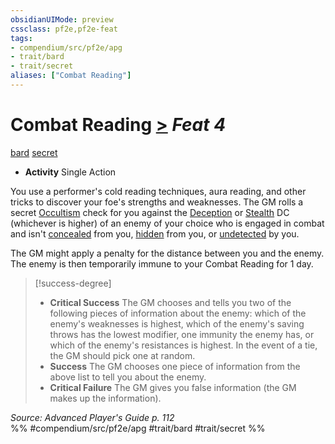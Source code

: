 ```yaml
---
obsidianUIMode: preview
cssclass: pf2e,pf2e-feat
tags:
- compendium/src/pf2e/apg
- trait/bard
- trait/secret
aliases: ["Combat Reading"]
---
```

# Combat Reading  [>](chapter-9-playing-the-game.md#Actions "Single Action") *Feat 4*  
[bard](Reference/Rules/Traits/bard.md "Bard Class Trait")  [secret](secret.md "Secret General Trait")  

- **Activity** Single Action

You use a performer's cold reading techniques, aura reading, and other tricks to discover your foe's strengths and weaknesses. The GM rolls a secret [Occultism](skills.md#Occultism) check for you against the [Deception](skills.md#Deception) or [Stealth](skills.md#Stealth) DC (whichever is higher) of an enemy of your choice who is engaged in combat and isn't [concealed](conditions.md#Concealed) from you, [hidden](conditions.md#Hidden) from you, or [undetected](conditions.md#Undetected) by you.

The GM might apply a penalty for the distance between you and the enemy. The enemy is then temporarily immune to your Combat Reading for 1 day.

> [!success-degree] 
> - **Critical Success** The GM chooses and tells you two of the following pieces of information about the enemy: which of the enemy's weaknesses is highest, which of the enemy's saving throws has the lowest modifier, one immunity the enemy has, or which of the enemy's resistances is highest. In the event of a tie, the GM should pick one at random.
> - **Success** The GM chooses one piece of information from the above list to tell you about the enemy.
> - **Critical Failure** The GM gives you false information (the GM makes up the information).

*Source: Advanced Player's Guide p. 112*  
%% #compendium/src/pf2e/apg #trait/bard #trait/secret %%